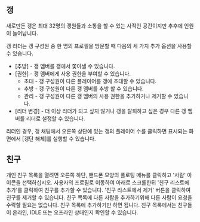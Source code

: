 ## 갱

새로만든 갱은 최대 32명의 갱원들과 소통을 할 수 있는 사적인 공간이지만 추후에 인원이 늘어납니다.

갱 리더는 갱 구성원 중 한 명의 프로필을 방문할 때 다음의 세 가지 추가 옵션을 사용할 수 있습니다.

- [추방] - 갱 멤버를 갱에서 쫓아낼 수 있습니다.
- [권한] - 갱 멤버에게 사용 권한을 부여할 수 있습니다.
  - 초대 - 갱 구성원이 다른 플레이어를 갱에 초대할 수 있습니다.
  - 추방 - 갱 구성원이 다른 갱 멤버를 추방 할 수 있습니다.
  - 관리 - 갱 구성원이 다른 갱 멤버의 사용 권한을 추가하거나 제거할 수 있습니다.
- [리더 변경] - 더 이상 리더가 되고 싶지 않거나 갱을 탈퇴하고 싶은 경우 다른 갱 멤버를 리더로 설정할 수 있습니다.

리더인 경우, 갱 채팅에서 오른쪽 상단에 있는 갱의 플레이어 수를 클릭하면 표시되는 화면에서 [갱단 해체]를 실행할 수 있습니다.

## 친구

개인 친구 목록을 열려면 오른쪽 하단, 핸드폰 모양의 플로팅 메뉴를 클릭하고 '사람' 아이콘을 선택하십시오.
사용자의 프로필로 이동하여 아래로 스크롤한뒤 '친구 리스트에 추가'를 클릭하여 친구를 추가할 수 있습니다. '친구 리스트에서 제거' 버튼을 클릭하여 친구를 제거할 수 있습니다.
친구 목록에 다른 사람을 추가하기위해 다른 사람이 요청을 수락할 필요는 없습니다. 친구 목록에 추가하기만 하면 됩니다.
친구 목록에서는 친구들이 온라인, IDLE 또는 오프라인 상태인지 확인할 수 있습니다.
